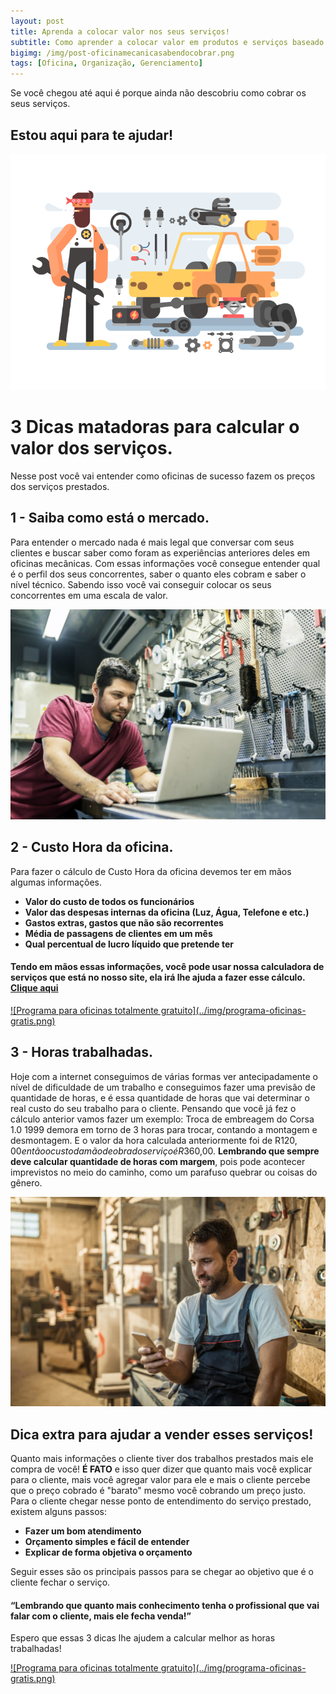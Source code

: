 ```yaml
---  
layout: post
title: Aprenda a colocar valor nos seus serviços!  
subtitle: Como aprender a colocar valor em produtos e serviços baseado na sua oficina.  
bigimg: /img/post-oficinamecanicasabendocobrar.png  
tags: [Oficina, Organização, Gerenciamento]  
--- 
```

  
Se você chegou até aqui é porque ainda não descobriu como cobrar os seus serviços.
## Estou aqui para te ajudar!  
![images](../img/auto_detailing_kit8-net.png)

# 3 Dicas matadoras para calcular o valor dos serviços.
Nesse post você vai entender como oficinas de sucesso fazem os preços dos serviços prestados.

## 1 - Saiba como está o mercado. 
Para entender o mercado nada é mais legal que conversar com seus clientes e buscar saber como foram as experiências anteriores deles em oficinas mecânicas.
Com essas informações você consegue entender qual é o perfil dos seus concorrentes, saber o quanto eles cobram e saber o nível técnico.
Sabendo isso você vai conseguir colocar os seus concorrentes em uma escala de valor.

![images](../img/saiba-como-esta-o-mercado-de-oficinas-mecanicas.jpg)
  
## 2 - Custo Hora da oficina.  
Para fazer o cálculo de Custo Hora da oficina devemos ter em mãos algumas informações.
 - **Valor do custo de todos os funcionários**
 - **Valor das despesas internas da oficina (Luz, Água, Telefone e etc.)**
 - **Gastos extras, gastos que não são recorrentes**  
 - **Média de passagens de clientes em um mês**
 - **Qual percentual de lucro líquido que pretende ter**

#### Tendo em mãos essas informações, você pode usar nossa calculadora de serviços que está no nosso site, ela irá lhe ajuda a fazer esse cálculo. [Clique aqui]

[Clique aqui]: https://www.griffooficinas.com.br/conteudos/calculadora-preco-servico.html

<a href="http://app.griffooficinas.com.br" target="_blank">
![Programa para oficinas totalmente gratuito](../img/programa-oficinas-gratis.png)
</a>

## 3 - Horas trabalhadas.  
Hoje com a internet conseguimos de várias formas ver antecipadamente o nível de dificuldade de um trabalho e conseguimos fazer uma previsão de quantidade de horas, e é essa quantidade de horas que vai determinar o real custo do seu trabalho para o cliente.
Pensando que você já fez o cálculo anterior vamos fazer um exemplo:
Troca de embreagem do Corsa 1.0 1999 demora em torno de 3 horas para trocar, contando a montagem e desmontagem.
E o valor da hora calculada anteriormente foi de R$120,00 então o custo da mão de obra do serviço é R$360,00.
**Lembrando que sempre deve calcular quantidade de horas com margem**, pois pode acontecer imprevistos no meio do caminho, como um parafuso quebrar ou coisas do gênero.

![images](../img/internet-ajudando-oficinas-mecanicas.jpg)

## Dica extra para ajudar a vender esses serviços!
Quanto mais informações o cliente tiver dos trabalhos prestados mais ele compra de você! **É FATO** e isso quer dizer que quanto mais você explicar para o cliente, mais você agregar valor para ele e mais o cliente percebe que o preço cobrado é "barato" mesmo você cobrando um preço justo.
Para o cliente chegar nesse ponto de entendimento do serviço prestado, existem alguns passos:
- **Fazer um bom atendimento**
- **Orçamento simples e fácil de entender**
- **Explicar de forma objetiva o orçamento**

Seguir esses são os principais passos para se chegar ao objetivo que é o cliente fechar o serviço.

  
#### “Lembrando que quanto mais conhecimento tenha o profissional que vai falar com o cliente, mais ele fecha venda!”

Espero que essas 3 dicas lhe ajudem a calcular melhor as horas trabalhadas!

<a href="http://app.griffooficinas.com.br" target="_blank">
![Programa para oficinas totalmente gratuito](../img/programa-oficinas-gratis.png)
</a>